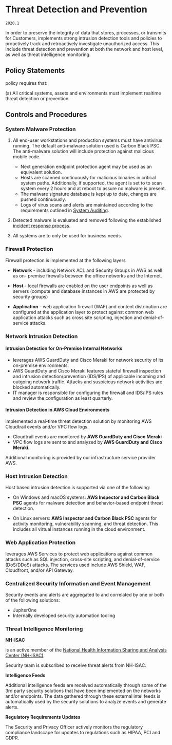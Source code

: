# Threat Detection and Prevention

`2020.1`

In order to preserve the integrity of data that  stores, processes, or
transmits for Customers,  implements strong intrusion detection tools
and policies to proactively track and retroactively investigate unauthorized
access. This include threat detection and prevention at both the network and
host level, as well as threat intelligence monitoring.

## Policy Statements

 policy requires that:

(a) All critical systems, assets and environments must implement realtime threat
detection or prevention.



## Controls and Procedures


### System Malware Protection

1. All end-user workstations and production systems must have antivirus running.
   The default anti-malware solution used is Carbon Black PSC. The anti-malware solution
   will include protection against malicious mobile code.

    * Next generation endpoint protection agent may be used as an equivalent solution.
    * Hosts are scanned continuously for malicious binaries in critical system
      paths. Additionally, if supported, the agent is set to to scan system
      every 2 hours and at reboot to assure no malware is present.
    * The malware signature database is kept up to date, changes are pushed
      continuously.
    * Logs of virus scans and alerts are maintained according to the
      requirements outlined in [System Auditing](system-audit.md).

2. Detected malware is evaluated and removed following the established [incident
   response process](ir.md).

3. All systems are to only be used for  business needs.


### Firewall Protection

Firewall protection is implemented at the following layers

* **Network** - including Network ACL and Security Groups in AWS as well as on-
  premise firewalls between the office networks and the Internet.

* **Host** - local firewalls are enabled on the user endpoints as well as
  servers (compute and database instances in AWS are protected by security
  groups)

* **Application** - web application firewall (WAF) and content distribution are
  configured at the application layer to protect against common web application
  attacks such as cross site scripting, injection and denial-of-service attacks.

### Network Intrusion Detection

#### Intrusion Detection for On-Premise Internal Networks

*  leverages AWS GuardDuty and Cisco Meraki for network security of its on-premise
  environments.
* AWS GuardDuty and Cisco Meraki features stateful firewall inspection and intrusion
  detection/prevention (IDS/IPS) of applicable incoming and outgoing network
  traffic. Attacks and suspicious network activities are blocked automatically.
*  IT manager is responsible for configuring the firewall and IDS/IPS
  rules and review the configuration as least quarterly.

#### Intrusion Detection in AWS Cloud Environments

 implemented a real-time threat detection solution by
monitoring AWS Cloudtrail events and/or VPC flow logs.

* Cloudtrail events are monitored by **AWS GuardDuty and Cisco Meraki**
* VPC flow logs are sent to and analyzed by **AWS GuardDuty and Cisco Meraki**.

Additional monitoring is provided by our infrastructure service provider AWS.

### Host Intrusion Detection

Host based intrusion detection is supported via one of the following:

* On Windows and macOS systems: **AWS Inspector and Carbon Black PSC** agents for malware
  detection and behavior-based endpoint threat detection.

* On Linux servers: **AWS Inspector and Carbon Black PSC** agents for activity monitoring,
  vulnerability scanning, and threat detection.  This includes all virtual
  instances running in the cloud environment.

### Web Application Protection

 leverages AWS Services to protect web applications against
common attacks such as SQL injection, cross-site scripting, and
denial-of-service (DoS/DDoS) attacks. The services used include AWS Shield, WAF,
Cloudfront, and/or API Gateway.

### Centralized Security Information and Event Management

Security events and alerts are aggregated to and correlated by one or both of
the following solutions:

* JupiterOne
* Internally developed security automation tooling


### Threat Intelligence Monitoring

**NH-ISAC**

 is an active member of the [National Health Information Sharing and
Analysis Center (NH-ISAC)](https://nhisac.org/).

 Security team is subscribed to receive threat alerts from NH-ISAC.

**Intelligence Feeds**

Additional intelligence feeds are received automatically through some of the 3rd
party security solutions that have been implemented on the networks and/or
endpoints. The data gathered through these external intel feeds is automatically
used by the security solutions to analyze events and generate alerts.

**Regulatory Requirements Updates**

The Security and Privacy Officer actively monitors the regulatory compliance
landscape for updates to regulations such as HIPAA, PCI and GDPR.

